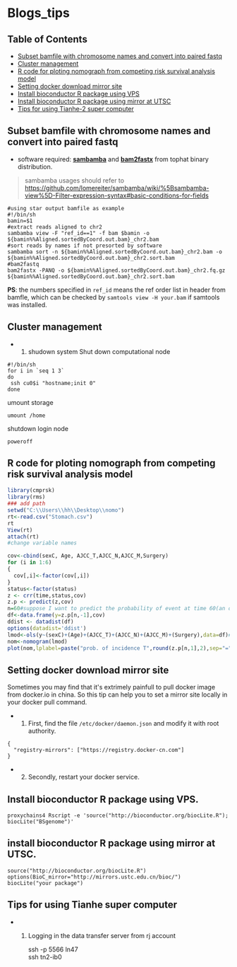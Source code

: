 # Blogs_tips

## Table of Contents

<!-- START doctoc generated TOC please keep comment here to allow auto update -->
<!-- DON'T EDIT THIS SECTION, INSTEAD RE-RUN doctoc TO UPDATE -->

  - [Subset bamfile with chromosome names and convert into paired fastq](#subset-bamfile-with-chromosome-names-and-convert-into-paired-fastq)
  - [Cluster management](#cluster-management)
  - [R code for ploting nomograph from competing risk survival analysis model](#r-code-for-ploting-nomograph-from-competing-risk-survival-analysis-model)
  - [Setting docker download mirror site](#setting-docker-download-mirror-site)
  - [Install bioconductor R package using VPS](#install-bioconductor-r-package-using-vps)
  - [Install bioconductor R package using mirror at UTSC](#install-bioconductor-r-package-using-mirror-at-utsc)
  - [Tips for using Tianhe-2 super computer](#tips-for-using-tianhe-super-computer)



## Subset bamfile with chromosome names and convert into paired fastq  
* software required: **[sambamba](https://github.com/lomereiter/sambamba)** and **[bam2fastx](https://github.com/infphilo/tophat)** from tophat binary distribution.<br>

 > sambamba usages should refer to https://github.com/lomereiter/sambamba/wiki/%5Bsambamba-view%5D-Filter-expression-syntax#basic-conditions-for-fields

```shell 
#using star output bamfile as example 
#!/bin/sh
bamin=$1
#extract reads aligned to chr2
sambamba view -F "ref_id==1" -f bam $bamin -o ${bamin%%Aligned.sortedByCoord.out.bam}_chr2.bam
#sort reads by names if not presorted by software
sambamba sort -n ${bamin%%Aligned.sortedByCoord.out.bam}_chr2.bam -o ${bamin%%Aligned.sortedByCoord.out.bam}_chr2.sort.bam
#bam2fastq
bam2fastx -PANQ -o ${bamin%%Aligned.sortedByCoord.out.bam}_chr2.fq.gz ${bamin%%Aligned.sortedByCoord.out.bam}_chr2.sort.bam

```
**PS**: the numbers specified in `ref_id` means the ref order list in header from bamfle, which can be checked by 
`samtools view -H your.bam` if samtools was installed. 


## Cluster management 
* 1. shudown system 
Shut down computational node 
```shell
#!/bin/sh
for i in `seq 1 3`
do
 ssh cu0$i "hostname;init 0"
done
```
umount storage 
```shell
umount /home
```
shutdown login node 
```shell
poweroff
```
## R code for ploting nomograph from competing risk survival analysis model 
```R
library(cmprsk)
library(rms)
### add path 
setwd("C:\\Users\\hh\\Desktop\\nomo")
rt<-read.csv("Stomach.csv")
rt
View(rt)
attach(rt) 
#change variable names

cov<-cbind(sexC, Age, AJCC_T,AJCC_N,AJCC_M,Surgery)
for (i in 1:6)
{
  cov[,i]<-factor(cov[,i])
}
status<-factor(status)
z <- crr(time,status,cov)
z.p <- predict(z,cov)
n=60#suppose I want to predict the probability of event at time 60(an order)
df<-data.frame(y=z.p[n,-1],cov)
ddist <- datadist(df)  
options(datadist='ddist') 
lmod<-ols(y~(sexC)+(Age)+(AJCC_T)+(AJCC_N)+(AJCC_M)+(Surgery),data=df)#
nom<-nomogram(lmod)
plot(nom,lplabel=paste("prob. of incidence T",round(z.p[n,1],2),sep="="))
```
## Setting docker download mirror site 
Sometimes you may find that it's extrimely painfull to pull docker image from docker.io in china. So this tip can help you to set a mirror site locally in your docker pull command.  
* 1. First, find the file `/etc/docker/daemon.json` and modify it with root authority.
```{javascript}
{
  "registry-mirrors": ["https://registry.docker-cn.com"]
}
```
* 2. Secondly, restart your docker service. 
## Install bioconductor R package using VPS.   

    proxychains4 Rscript -e 'source("http://bioconductor.org/biocLite.R"); biocLite("BSgenome")'

## install bioconductor R package using mirror at UTSC. 

    source("http://bioconductor.org/biocLite.R")
    options(BioC_mirror="http://mirrors.ustc.edu.cn/bioc/")
    biocLite("your package")

## Tips for using Tianhe super computer  

* 1. Logging in the data transfer server from rj account  

      ssh -p 5566 ln47  
      ssh tn2-ib0
    

